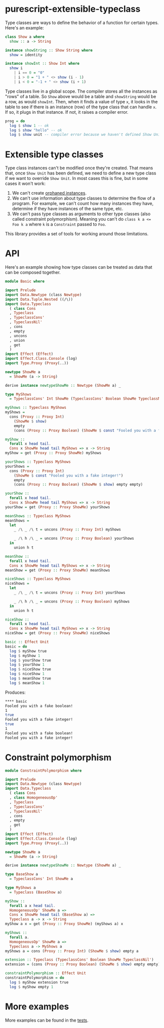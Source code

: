 # purescript-extensible-typeclass

Type classes are ways to define the behavior of a function for certain types. Here's an example:

```purescript
class Show a where
  show :: a -> String

instance showString :: Show String where
  show = identity

instance showInt :: Show Int where
  show i
    | i == 0 = "0"
    | i > 0 = "1 + " <> show (i - 1)
    | i < 0 = "-1 + " <> show (i + 1)
```

Type classes live in a global scope. The compiler stores all the instances as "rows" of a table. So `Show` above would be a table and `showString` would be a row, as would `showInt`. Then, when it finds a value of type `x`, it looks in the table to see if there is an instance (row) of the type class that can handle `x`. If so, it plugs in that instance. If not, it raises a compiler error.

```purescript
prog = do
  log $ show 1 -- ok
  log $ show "hello" -- ok
  log $ show unit -- compiler error because we haven't defined Show Unit
```

# Extensible type classes

Type class instances can't be modified once they're created. That means that, once `Show Unit` has been defined, we need to define a new type class if we want to override `Show Unit`. In most cases this is fine, but in some cases it won't work:

1. We can't create [orphaned instances](https://github.com/purescript/documentation/blob/master/errors/OrphanInstance.md).
1. We can't use information about type classes to determine the flow of a program. For example, we can't count how many instances they have, determine if they have instances of the same type, etc.
1. We can't pass type classes as arguments to other type classes (also called constraint polymorphism). Meaning you can't do `class k a <= Foo k a` where `k` is a `Constraint` passed to `Foo`.

This library provides a set of tools for working around those limitations.

# API

Here's an example showing how type classes can be treated as data that can be composed together.

```purescript
module Basic where

import Prelude
import Data.Newtype (class Newtype)
import Data.Tuple.Nested ((/\))
import Data.Typeclass
  ( class Cons
  , Typeclass
  , TypeclassCons'
  , TypeclassNil'
  , cons
  , empty
  , uncons
  , union
  , get
  )
import Effect (Effect)
import Effect.Class.Console (log)
import Type.Proxy (Proxy(..))

newtype ShowMe a
  = ShowMe (a -> String)

derive instance newtypeShowMe :: Newtype (ShowMe a) _

type MyShows
  = TypeclassCons' Int ShowMe (TypeclassCons' Boolean ShowMe TypeclassNil')

myShows :: Typeclass MyShows
myShows =
  cons (Proxy :: Proxy Int)
    (ShowMe $ show)
    empty
    (cons (Proxy :: Proxy Boolean) (ShowMe $ const "Fooled you with a fake boolean!") empty empty)

myShow ::
  forall x head tail.
  Cons x ShowMe head tail MyShows => x -> String
myShow = get (Proxy :: Proxy ShowMe) myShows

yourShows :: Typeclass MyShows
yourShows =
  cons (Proxy :: Proxy Int)
    (ShowMe $ const "Fooled you with a fake integer!")
    empty
    (cons (Proxy :: Proxy Boolean) (ShowMe $ show) empty empty)

yourShow ::
  forall x head tail.
  Cons x ShowMe head tail MyShows => x -> String
yourShow = get (Proxy :: Proxy ShowMe) yourShows

meanShows :: Typeclass MyShows
meanShows =
  let
    _ /\ _ /\ t = uncons (Proxy :: Proxy Int) myShows

    _ /\ h /\ _ = uncons (Proxy :: Proxy Boolean) yourShows
  in
    union h t

meanShow ::
  forall x head tail.
  Cons x ShowMe head tail MyShows => x -> String
meanShow = get (Proxy :: Proxy ShowMe) meanShows

niceShows :: Typeclass MyShows
niceShows =
  let
    _ /\ _ /\ t = uncons (Proxy :: Proxy Int) yourShows

    _ /\ h /\ _ = uncons (Proxy :: Proxy Boolean) myShows
  in
    union h t

niceShow ::
  forall x head tail.
  Cons x ShowMe head tail MyShows => x -> String
niceShow = get (Proxy :: Proxy ShowMe) niceShows

basic :: Effect Unit
basic = do
  log $ myShow true
  log $ myShow 1
  log $ yourShow true
  log $ yourShow 1
  log $ niceShow true
  log $ niceShow 1
  log $ meanShow true
  log $ meanShow 1
```

Produces:

```bash
**** basic
Fooled you with a fake boolean!
1
true
Fooled you with a fake integer!
true
1
Fooled you with a fake boolean!
Fooled you with a fake integer!
```

# Constraint polymorphism

```purescript
module ConstraintPolymorphism where

import Prelude
import Data.Newtype (class Newtype)
import Data.Typeclass
  ( class Cons
  , class HomogeneousOp'
  , Typeclass
  , TypeclassCons'
  , TypeclassNil'
  , cons
  , empty
  , get
  )
import Effect (Effect)
import Effect.Class.Console (log)
import Type.Proxy (Proxy(..))

newtype ShowMe a
  = ShowMe (a -> String)

derive instance newtypeShowMe :: Newtype (ShowMe a) _

type BaseShow a
  = TypeclassCons' Int ShowMe a

type MyShows a
  = Typeclass (BaseShow a)

myShow ::
  forall a x head tail.
  HomogeneousOp' ShowMe a =>
  Cons x ShowMe head tail (BaseShow a) =>
  Typeclass a -> x -> String
myShow a x = get (Proxy :: Proxy ShowMe) (myShows a) x

myShows ::
  forall a.
  HomogeneousOp' ShowMe a =>
  Typeclass a -> MyShows a
myShows a = cons (Proxy :: Proxy Int) (ShowMe $ show) empty a

extension :: Typeclass (TypeclassCons' Boolean ShowMe TypeclassNil')
extension = (cons (Proxy :: Proxy Boolean) (ShowMe $ show) empty empty)

constraintPolymorphism :: Effect Unit
constraintPolymorphism = do
  log $ myShow extension true
  log $ myShow empty 1
```

# More examples

More examples can be found in the [tests](./test).
